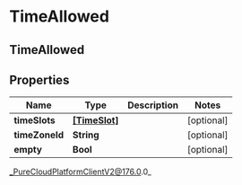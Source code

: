 # TimeAllowed

## TimeAllowed

## Properties

|Name | Type | Description | Notes|
|------------ | ------------- | ------------- | -------------|
| **timeSlots** | [**[TimeSlot]**]([TimeSlot]) |  | [optional] |
| **timeZoneId** | **String** |  | [optional] |
| **empty** | **Bool** |  | [optional] |



_PureCloudPlatformClientV2@176.0.0_
